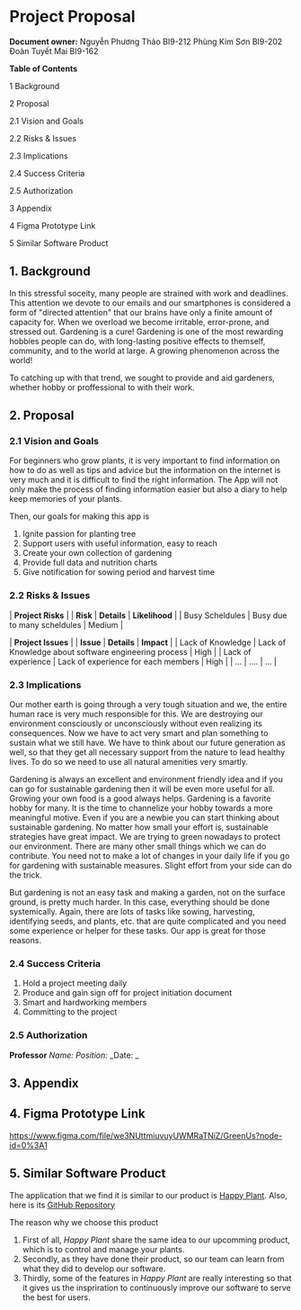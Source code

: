 # Project Proposal

**Document owner:**
Nguyễn Phương Thảo BI9-212
Phùng Kim Sơn BI9-202
Đoàn Tuyết Mai BI9-162

**Table of Contents**

1        Background  

2        Proposal    

2.1        Vision and Goals        

2.2        Risks &amp; Issues      

2.3        Implications        

2.4        Success Criteria    

2.5        Authorization       

3        Appendix        

4       Figma Prototype Link

5       Similar Software Product

## 1. Background

In this stressful soceity, many people are strained with work and deadlines. This attention we devote to our emails and our smartphones is considered a form of &quot;directed attention&quot; that our brains have only a finite amount of capacity for. When we overload we become irritable, error-prone, and stressed out. Gardening is a cure! Gardening is one of the most rewarding hobbies people can do, with long-lasting positive effects to themself, community, and to the world at large. A growing phenomenon across the world!

To catching up with that trend, we sought to provide and aid gardeners, whether hobby or proffessional to with their work.



## 2. Proposal
### 2.1 Vision and Goals

For beginners who grow plants, it is very important to find information on how to do as well as tips and advice but the information on the internet is very much and it is difficult to find the right information. The App will not only make the process of finding information easier but also a diary to help keep memories of your plants.

Then, our goals for making this app is

1. Ignite passion for planting tree
2. Support users with useful information, easy to reach
3. Create your own collection of gardening
4. Provide full data and nutrition charts
5. Give notification for sowing period and harvest time


### 2.2 Risks &amp; Issues

| **Project Risks** |
| **Risk** | **Details** | **Likelihood** |
| Busy Scheldules | Busy due to many scheldules | Medium  |


| **Project Issues** |
| **Issue** | **Details** | **Impact** |
| Lack of Knowledge | Lack of Knowledge about software engineering process | High  |
| Lack of experience | Lack of experience for each members | High |
| … | ….  | …  |


### 2.3 Implications

Our mother earth is going through a very tough situation and we, the entire human race is very much responsible for this. We are destroying our environment consciously or unconsciously without even realizing its consequences. Now we have to act very smart and plan something to sustain what we still have. We have to think about our future generation as well, so that they get all necessary support from the nature to lead healthy lives.  To do so we need to use all natural amenities very smartly.

Gardening is always an excellent and environment friendly idea and if you can go for sustainable gardening then it will be even more useful for all.  Growing your own food is a good always helps. Gardening is a favorite hobby for many. It is the time to channelize your hobby towards a more meaningful motive. Even if you are a newbie you can start thinking about sustainable gardening. No matter how small your effort is, sustainable strategies have great impact. We are trying to green nowadays to protect our environment. There are many other small things which we can do contribute. You need not to make a lot of changes in your daily life if you go for gardening with sustainable measures. Slight effort from your side can do the trick.

But gardening is not an easy task and making a garden, not on the surface ground, is pretty much harder. In this case, everything should be done systemically. Again, there are lots of tasks like sowing, harvesting, identifying seeds, and plants, etc. that are quite complicated and you need some experience or helper for these tasks. Our app is great for those reasons.


### 2.4 Success Criteria

1. Hold a project meeting daily
2. Produce and gain sign off for project initiation document
3. Smart and hardworking members
4. Committing to the project

### 2.5 Authorization
**Professor**
 _Name:_
_Position:_
_Date: _

## 3. Appendix

## 4. Figma Prototype Link
https://www.figma.com/file/we3NUttmiuvuyUWMRaTNiZ/GreenUs?node-id=0%3A1

## 5. Similar Software Product 
The application that we find it is similar to our product is [Happy Plant](https://happyplants.garden/). Also, here is its [GitHub Repository](https://github.com/morkro/happy-plants)

The reason why we choose this product

1. First of all, *Happy Plant* share the same idea to our upcomming product, which is to control and manage your plants.
2. Secondly, as they have done their product, so our team can learn from what they did to develop our software.
3. Thirdly, some of the features in *Happy Plant* are really interesting so that it gives us the inspriration to continuously improve our software to serve the best for users.  


